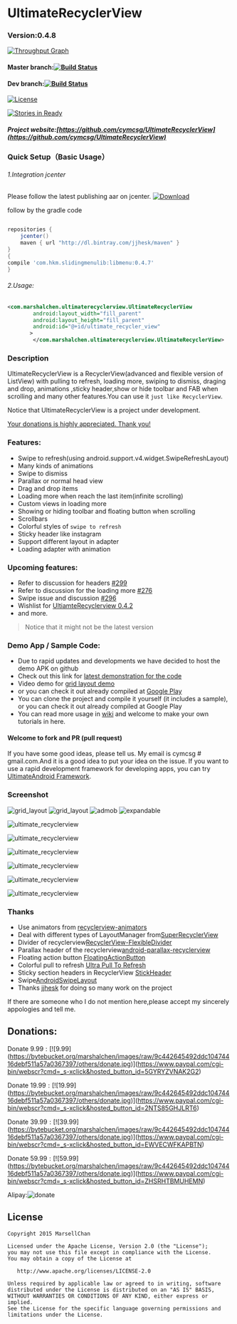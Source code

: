 # UltimateRecyclerView

### Version:0.4.8

[![Throughput Graph](https://graphs.waffle.io/cymcsg/UltimateRecyclerView/throughput.svg)](https://waffle.io/cymcsg/UltimateRecyclerView/metrics)

#### Master branch:[![Build Status](https://travis-ci.org/cymcsg/UltimateRecyclerView.svg?branch=master)](https://travis-ci.org/cymcsg/UltimateRecyclerView)

#### Dev branch:[![Build Status](https://travis-ci.org/cymcsg/UltimateRecyclerView.svg?branch=dev)](https://travis-ci.org/cymcsg/UltimateRecyclerView)

[![License](https://img.shields.io/badge/license-Apache%202-blue.svg)](https://www.apache.org/licenses/LICENSE-2.0)

[![Stories in Ready](https://badge.waffle.io/cymcsg/UltimateRecyclerView.svg?label=ready&title=Ready)](http://waffle.io/cymcsg/UltimateRecyclerView)

##### Project website:[https://github.com/cymcsg/UltimateRecyclerView](https://github.com/cymcsg/UltimateRecyclerView)


### Quick Setup（Basic Usage）

###### 1.Integration jcenter

Please follow the latest publishing aar on jcenter. [ ![Download](https://api.bintray.com/packages/jjhesk/maven/MenuURV/images/download.svg) ](https://bintray.com/jjhesk/maven/MenuURV/_latestVersion)

follow by the gradle code
```gradle

repositories {
    jcenter()
    maven { url "http://dl.bintray.com/jjhesk/maven" }
}
{
compile 'com.hkm.slidingmenulib:libmenu:0.4.7'
}
```

###### 2.Usage:

``` xml
<com.marshalchen.ultimaterecyclerview.UltimateRecyclerView
        android:layout_width="fill_parent"
        android:layout_height="fill_parent"
        android:id="@+id/ultimate_recycler_view"
       >
        </com.marshalchen.ultimaterecyclerview.UltimateRecyclerView>
```




### Description

UltimateRecyclerView is a RecyclerView(advanced and flexible version of ListView) with pulling to refresh, loading more, swiping to dismiss, draging and drop, animations ,sticky header,show or hide toolbar and FAB when scrolling and many other features.You can use it ```just like RecyclerView```.

Notice that UltimateRecyclerView is a project under development.

[Your donations is highly appreciated. Thank you!](#donations)

### Features:

* Swipe to refresh(using android.support.v4.widget.SwipeRefreshLayout)
* Many kinds of animations
* Swipe to dismiss
* Parallax or normal head view
* Drag and drop items
* Loading more when reach the last item(infinite scrolling)
* Custom views in loading more
* Showing or hiding toolbar and floating button when scrolling
* Scrollbars
* Colorful styles of ``swipe to refresh``
* Sticky header like instagram
* Support different layout in adapter
* Loading adapter with animation

### Upcoming features:
* Refer to discussion for headers [#299](https://github.com/cymcsg/UltimateRecyclerView/issues/299)
* Refer to discussion for the loading more [#276](https://github.com/cymcsg/UltimateRecyclerView/issues/276)
* Swipe issue and discussion [#296](https://github.com/cymcsg/UltimateRecyclerView/issues/296)
* Wishlist for [UltiamteRecyclerview 0.4.2](UpcomingChanges.md)
* and more.

> Notice that it might not be the latest version

### Demo App / Sample Code:
* Due to rapid updates and developments we have decided to host the demo APK on github
* Check out this link for [latest demonstration for the code](https://github.com/cymcsg/UltimateRecyclerView/releases)
* Video demo for [grid layout demo](https://www.youtube.com/watch?v=iTnIf-N8m1Y)
* or you can check it out already compiled at [Google Play](https://play.google.com/store/apps/details?id=com.marshalchen.ultimaterecyclerview.demo)
* You can clone the project and compile it yourself (it includes a sample), or you can check it out already compiled at Google Play
* You can read more usage in [wiki](https://github.com/cymcsg/UltimateRecyclerView/wiki) and welcome to make your own tutorials in here.

#### Welcome to fork and PR (pull request)
If you have some good ideas, please tell us. My email is cymcsg # gmail.com.And it is a good idea to put your idea on the issue. If you want to use a rapid development framework for developing apps, you can try [UltimateAndroid Framework](https://github.com/cymcsg/UltimateAndroid).

### Screenshot

![grid_layout](http://i.giphy.com/UVKEWEGu64z60.gif)
![grid_layout](http://i.giphy.com/UKxCkkUHVH8Fq.gif)
![admob](http://i.giphy.com/bExwitMhjtUqI.gif)
![expandable](http://i.giphy.com/pLWHKsEdVlsKA.gif)

![ultimate_recyclerview](https://bytebucket.org/marshalchen/images/raw/44beb162121c719ea4094bd7ea1c9f0cd7de4c04/ultimaterecyclerview/ultimate_recyclerview11.gif)

![ultimate_recyclerview](https://bytebucket.org/marshalchen/images/raw/44beb162121c719ea4094bd7ea1c9f0cd7de4c04/ultimaterecyclerview/ultimate_recyclerview12.gif)

![ultimate_recyclerview](https://bytebucket.org/marshalchen/images/raw/44beb162121c719ea4094bd7ea1c9f0cd7de4c04/ultimaterecyclerview/ultimate_recyclerview7.gif)

![ultimate_recyclerview](https://bytebucket.org/marshalchen/images/raw/f4794974d8de71ab1d0f0efddda556df7e792df2/ultimaterecyclerview/ultimate_recyclerview3.gif)

![ultimate_recyclerview](https://bytebucket.org/marshalchen/images/raw/44beb162121c719ea4094bd7ea1c9f0cd7de4c04/ultimaterecyclerview/ultimate_recyclerview8.gif)

![ultimate_recyclerview](https://bytebucket.org/marshalchen/images/raw/44beb162121c719ea4094bd7ea1c9f0cd7de4c04/ultimaterecyclerview/ultimate_recyclerview9.gif)





### Thanks
* Use animators from  [recyclerview-animators](https://github.com/wasabeef/recyclerview-animators)
* Deal with different types of LayoutManager from[SuperRecyclerView](https://github.com/Malinskiy/SuperRecyclerView)
* Divider of recyclerview[RecyclerView-FlexibleDivider](https://github.com/yqritc/RecyclerView-FlexibleDivider)
* Parallax header of the recyclerview[android-parallax-recyclerview](https://github.com/kanytu/android-parallax-recyclerview)
* Floating action button [FloatingActionButton](https://github.com/futuresimple/android-floating-action-button)
* Colorful pull to refresh [Ultra Pull To Refresh](https://github.com/liaohuqiu/android-Ultra-Pull-To-Refresh)
* Sticky section headers in  RecyclerView [StickHeader](https://github.com/eowise/recyclerview-stickyheaders)
* Swipe[AndroidSwipeLayout](https://github.com/daimajia/AndroidSwipeLayout)
* Thanks [jjhesk](https://github.com/jjhesk) for doing so many work on the project

If there are someone who I do not mention here,please accept my sincerely appologies and tell me.

<h2 ><a name="donations"></a>Donations:</h2>

Donate $9.99: [![$9.99](https://bytebucket.org/marshalchen/images/raw/9c442645492ddc10474416debf511a57a0367397/others/donate.jpg)](https://www.paypal.com/cgi-bin/webscr?cmd=_s-xclick&hosted_button_id=5GYRYZVNAK2G2)

Donate $19.99: [![$19.99](https://bytebucket.org/marshalchen/images/raw/9c442645492ddc10474416debf511a57a0367397/others/donate.jpg)](https://www.paypal.com/cgi-bin/webscr?cmd=_s-xclick&hosted_button_id=2NTS85GHJLRT6)

Donate $39.99: [![$39.99](https://bytebucket.org/marshalchen/images/raw/9c442645492ddc10474416debf511a57a0367397/others/donate.jpg)](https://www.paypal.com/cgi-bin/webscr?cmd=_s-xclick&hosted_button_id=EWVECWFKAPBTN)

Donate $59.99: [![$59.99](https://bytebucket.org/marshalchen/images/raw/9c442645492ddc10474416debf511a57a0367397/others/donate.jpg)](https://www.paypal.com/cgi-bin/webscr?cmd=_s-xclick&hosted_button_id=ZHSRHTBMUHEMN)



Alipay:![donate](https://bytebucket.org/marshalchen/images/raw/9c442645492ddc10474416debf511a57a0367397/others/alipay.png)

## License

``` 
Copyright 2015 MarsellChan

Licensed under the Apache License, Version 2.0 (the "License");
you may not use this file except in compliance with the License.
You may obtain a copy of the License at

   http://www.apache.org/licenses/LICENSE-2.0

Unless required by applicable law or agreed to in writing, software
distributed under the License is distributed on an "AS IS" BASIS,
WITHOUT WARRANTIES OR CONDITIONS OF ANY KIND, either express or implied.
See the License for the specific language governing permissions and
limitations under the License.
```
